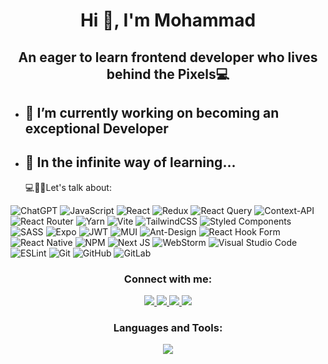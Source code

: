
<h1  align="center">Hi 👋, I'm Mohammad</h1>

<h2  align="center">An eager to learn frontend developer who lives behind the Pixels💻</h2>

  

- <h2>🔭 I’m currently working on becoming an exceptional Developer</h2>

-  <h2>🌱 In the infinite way of learning...</h2><p>💻🧑‍💻Let's talk about:</p>
![ChatGPT](https://img.shields.io/badge/chatGPT-74aa9c?style=for-the-badge&logo=openai&logoColor=white) ![JavaScript](https://img.shields.io/badge/javascript-%23323330.svg?style=for-the-badge&logo=javascript&logoColor=%23F7DF1E)   ![React](https://img.shields.io/badge/react-%2320232a.svg?style=for-the-badge&logo=react&logoColor=%2361DAFB) ![Redux](https://img.shields.io/badge/redux-%23593d88.svg?style=for-the-badge&logo=redux&logoColor=white)  ![React Query](https://img.shields.io/badge/-React%20Query-FF4154?style=for-the-badge&logo=react%20query&logoColor=white)  ![Context-API](https://img.shields.io/badge/Context--Api-000000?style=for-the-badge&logo=react) ![React Router](https://img.shields.io/badge/React_Router-CA4245?style=for-the-badge&logo=react-router&logoColor=white) ![Yarn](https://img.shields.io/badge/yarn-%232C8EBB.svg?style=for-the-badge&logo=yarn&logoColor=white) ![Vite](https://img.shields.io/badge/vite-%23646CFF.svg?style=for-the-badge&logo=vite&logoColor=white) ![TailwindCSS](https://img.shields.io/badge/tailwindcss-%2338B2AC.svg?style=for-the-badge&logo=tailwind-css&logoColor=white) ![Styled Components](https://img.shields.io/badge/styled--components-DB7093?style=for-the-badge&logo=styled-components&logoColor=white)      ![SASS](https://img.shields.io/badge/SASS-hotpink.svg?style=for-the-badge&logo=SASS&logoColor=white)   ![Expo](https://img.shields.io/badge/expo-1C1E24?style=for-the-badge&logo=expo&logoColor=#D04A37) ![JWT](https://img.shields.io/badge/JWT-black?style=for-the-badge&logo=JSON%20web%20tokens) ![MUI](https://img.shields.io/badge/MUI-%230081CB.svg?style=for-the-badge&logo=mui&logoColor=white) ![Ant-Design](https://img.shields.io/badge/-AntDesign-%230170FE?style=for-the-badge&logo=ant-design&logoColor=white) ![React Hook Form](https://img.shields.io/badge/React%20Hook%20Form-%23EC5990.svg?style=for-the-badge&logo=reacthookform&logoColor=white)   ![React Native](https://img.shields.io/badge/react_native-%2320232a.svg?style=for-the-badge&logo=react&logoColor=%2361DAFB) ![NPM](https://img.shields.io/badge/NPM-%23CB3837.svg?style=for-the-badge&logo=npm&logoColor=white) ![Next JS](https://img.shields.io/badge/Next-black?style=for-the-badge&logo=next.js&logoColor=white) ![WebStorm](https://img.shields.io/badge/webstorm-143?style=for-the-badge&logo=webstorm&logoColor=white&color=black) ![Visual Studio Code](https://img.shields.io/badge/Visual%20Studio%20Code-0078d7.svg?style=for-the-badge&logo=visual-studio-code&logoColor=white) ![ESLint](https://img.shields.io/badge/ESLint-4B3263?style=for-the-badge&logo=eslint&logoColor=white) ![Git](https://img.shields.io/badge/git-%23F05033.svg?style=for-the-badge&logo=git&logoColor=white) ![GitHub](https://img.shields.io/badge/github-%23121011.svg?style=for-the-badge&logo=github&logoColor=white) ![GitLab](https://img.shields.io/badge/gitlab-%23181717.svg?style=for-the-badge&logo=gitlab&logoColor=white) 


<h3  align="center">Connect with me:</h3>

  



<p  align="center">
<span  align="center">
<a  href="https://linkedin.com/in/mohammadkhakshoor">
<img  src="https://skillicons.dev/icons?i=linkedin" />
</a>
</span>
<span  align="center">
<a  href="mailto:mkhbeats@gmail.com">
<img  src="https://skillicons.dev/icons?i=gmail" />
</a>
</span>
<span  align="center">
<a  href="https://twitter.com/mkhbeats">
<img  src="https://skillicons.dev/icons?i=twitter" />
</a>
</span>
<span  align="center">
<a  href="https://stackoverflow.com/users/19840739">
<img  src="https://skillicons.dev/icons?i=stackoverflow" />
</a>
</span>
</p>
<h3  align="center">Languages and Tools:</h3>
<p  align="center">
<a  href="https://skillicons.dev">
<img  src="https://skillicons.dev/icons?i=html,css,js,ts,react,redux,tailwind,git,figma,supabase" />
</a>
</p>
